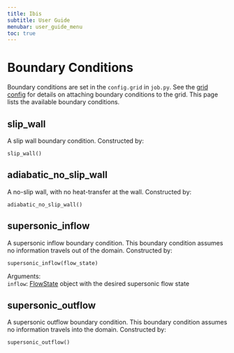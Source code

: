 ```yaml
---
title: Ibis
subtitle: User Guide
menubar: user_guide_menu
toc: true
---
```


# Boundary Conditions
Boundary conditions are set in the `config.grid` in `job.py`. 
See the [grid config](/documentation/user_guide/grid/grid) for details on attaching boundary conditions to the grid.
This page lists the available boundary conditions.

## slip_wall
A slip wall boundary condition.
Constructed by:
```
slip_wall()
```
## adiabatic_no_slip_wall
A no-slip wall, with no heat-transfer at the wall. Constructed by:
```
adiabatic_no_slip_wall()
```

## supersonic_inflow
A supersonic inflow boundary condition.
This boundary condition assumes no information travels out of the domain.
Constructed by:
```
supersonic_inflow(flow_state)
```

Arguments:\
`inflow`: [FlowState](/documentation/user_guide/gas_model/gas_model#FlowState) object with the desired supersonic flow state

## supersonic_outflow
A supersonic outflow boundary condition. 
This boundary condition assumes no information travels into the domain.
Constructed by:
```
supersonic_outflow()
```
